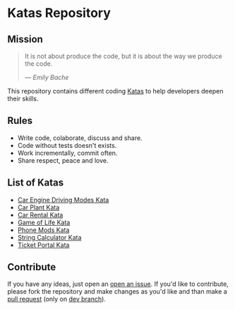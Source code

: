 # Katas Repository

## Mission

>It is not about produce the code, but it is about the way we produce the code.
>
>&mdash; <cite>Emily Bache</cite>

This repository contains different coding [Katas][kata] to help developers deepen their skills.

## Rules

* Write code, colaborate, discuss and share.
* Code without tests doesn't exists.
* Work incrementally, commit often.
* Share respect, peace and love.

## List of Katas

* [Car Engine Driving Modes Kata](src/CarEngineDrivingModesKata/README.md)
* [Car Plant Kata](src/CarPlantKata/README.md)
* [Car Rental Kata](src/CarRentalKata/README.md)
* [Game of Life Kata](src/GameOfLifeKata/README.md)
* [Phone Mods Kata](src/PhoneModsKata/README.md)
* [String Calculator Kata](src/StringCalculatorKata/README.md)
* [Ticket Portal Kata](src/TicketPortalKata/README.md)


## Contribute

If you have any ideas, just open an [open an issue][issues]. 
If you'd like to contribute, please fork the repository and make changes as you'd like and than make a [pull request][pull-requests] (only on [dev branch][dev-branch]).

[issues]: https://github.com/kalcik/katas/issues/new
[pull-requests]: https://github.com/kalcik/katas/pulls/new
[dev-branch]: https://github.com/kalcik/katas/tree/dev
[kata]: https://en.wikipedia.org/wiki/Kata_(programming)